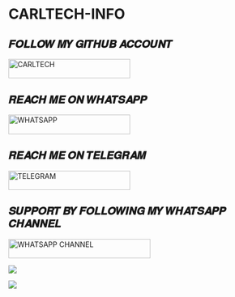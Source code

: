 # CARLTECH-INFO


## 𝑭𝑶𝑳𝑳𝑶𝑾 𝑴𝒀 𝑮𝑰𝑻𝑯𝑼𝑩 𝑨𝑪𝑪𝑶𝑼𝑵𝑻


 
 <a href="https://github.com/carl24tech"><img title="CARLTECH" src="https://img.shields.io/badge/GITHUB-h?color=black&style=for-the-badge&logo=github" width="240" height="38.45"/></a></p>



## 𝑹𝑬𝑨𝑪𝑯 𝑴𝑬 𝑶𝑵 𝑾𝑯𝑨𝑻𝑺𝑨𝑷𝑷


  <a href="https://github.com/254770954948"><img title="WHATSAPP" src="https://img.shields.io/badge/WHATSAPP-h?color=green&style=for-the-badge&logo=whatsapp" width="240" height="38.45"/></a></p>



## 𝑹𝑬𝑨𝑪𝑯 𝑴𝑬 𝑶𝑵 𝑻𝑬𝑳𝑬𝑮𝑹𝑨𝑴


 
 <a href="https://t.me.carlltecch"><img title="TELEGRAM" src="https://img.shields.io/badge/TELEGRAM-h?color=blue&style=for-the-badge&logo=telegram" width="240" height="38.45"/></a></p>



## 𝑺𝑼𝑷𝑷𝑶𝑹𝑻 𝑩𝒀 𝑭𝑶𝑳𝑳𝑶𝑾𝑰𝑵𝑮 𝑴𝒀 𝑾𝑯𝑨𝑻𝑺𝑨𝑷𝑷 𝑪𝑯𝑨𝑵𝑵𝑬𝑳



 
 <a href="https://whatsapp.com/channel/0029Vak0genJ93wQXq3q6X3h"><img title="WHATSAPP CHANNEL" src="https://img.shields.io/badge/WHATSAPP CHANNEL-h?color=green&style=for-the-badge&logo=whatsapp" width="280" height="38.45"/></a></p>





<a><img src='https://i.imgur.com/LyHic3i.gif'/></a>

<a><img src='https://i.imgur.com/LyHic3i.gif'/></a>



